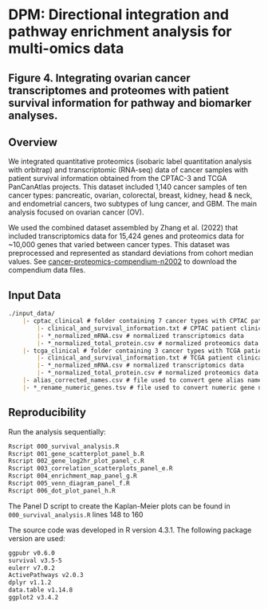 # DPM: Directional integration and pathway enrichment analysis for multi-omics data 
## Figure 4. Integrating ovarian cancer transcriptomes and proteomes with patient survival information for pathway and biomarker analyses. 

## Overview

We integrated quantitative proteomics (isobaric label quantitation analysis with orbitrap) and transcriptomic (RNA-seq) data of cancer samples with patient survival information obtained 
from the CPTAC-3 and TCGA PanCanAtlas projects. This dataset included 1,140 cancer samples of ten cancer types: pancreatic, ovarian, colorectal, breast, kidney, head & neck, and endometrial cancers, two subtypes of lung cancer, and GBM. The main analysis focused on ovarian cancer (OV).

We used the combined dataset assembled by Zhang et al. (2022) that included transcriptomics data for 15,424 genes and proteomics data for ~10,000 genes that varied between cancer types. This dataset was preprocessed and represented as standard deviations from cohort median values. See [cancer-proteomics-compendium-n2002](https://github.com/chadcreighton/cancer-proteomics-compendium-n2002) to download the compendium data files.

## Input Data

``` markdown
./input_data/
    |- cptac_clinical # folder containing 7 cancer types with CPTAC patient ids
        |- clinical_and_survival_information.txt # CPTAC patient clinical and survival data
        |- *_normalized_mRNA.csv # normalized transcriptomics data
        |- *_normalized_total_protein.csv # normalized proteomics data
    |- tcga_clinical # folder containing 3 cancer types with TCGA patient ids
        |- clinical_and_survival_information.txt # TCGA patient clinical and survival data
        |- *_normalized_mRNA.csv # normalized transcriptomics data
        |- *_normalized_total_protein.csv # normalized proteomics data
    |- alias_corrected_names.csv # file used to convert gene alias names to full official names
    |- *_rename_numeric_genes.tsv # file used to convert numeric gene names to their full official names
```

## Reproducibility

Run the analysis sequentially:

``` bash
Rscript 000_survival_analysis.R
Rscript 001_gene_scatterplot_panel_b.R
Rscript 002_gene_log2hr_plot_panel_c.R
Rscript 003_correlation_scatterplots_panel_e.R
Rscript 004_enrichment_map_panel_g.R
Rscript 005_venn_diagram_panel_f.R
Rscript 006_dot_plot_panel_h.R
```

The Panel D script to create the Kaplan-Meier plots can be found in `000_survival_analysis.R` lines 148 to 160

The source code was developed in R version 4.3.1. The following package version are used:

``` bash
ggpubr v0.6.0
survival v3.5-5
eulerr v7.0.2
ActivePathways v2.0.3
dplyr v1.1.2         
data.table v1.14.8
ggplot2 v3.4.2
```